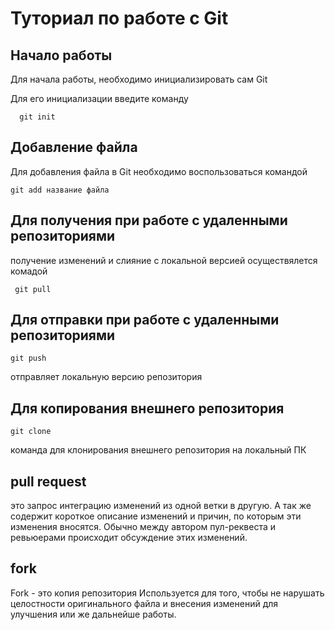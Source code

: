 # Туториал по работе с Git

## Начало работы

Для начала работы, необходимо инициализировать сам Git

Для его инициализации введите команду 

```
  git init
```

## Добавление файла

Для добавления файла в Git необходимо воспользоваться командой 

```
git add название файла
```
## Для получения при работе с удаленными репозиториями

получение изменений и слияние с локальной версией осуществялется
комадой
```
 git pull
```
## Для отправки при работе с удаленными репозиториями
```
git push
```
 отправляет локальную версию репозитория 
  
  ## Для копирования внешнего репозитория
```
git clone
```
команда для клонирования внешнего репозитория на локальный ПК

## pull request
 это запрос интеграцию изменений из одной ветки в другую. 
 А так же содержит короткое описание изменений и причин, по которым эти изменения вносятся. Обычно между автором пул-реквеста и ревьюерами происходит обсуждение этих изменений.

 ## fork
 Fork - это копия репозитория
  Используется для того, чтобы не нарушать целостности оригинального файла и внесения изменений для улучшения или же дальнейше работы.